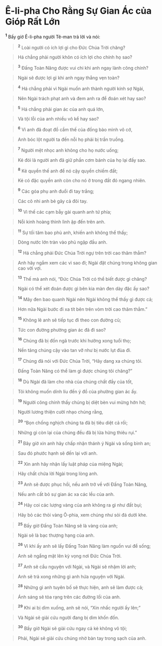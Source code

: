

# Ê-li-pha Cho Rằng Sự Gian Ác của Gióp Rất Lớn
<sup><b>1</b></sup> Bấy giờ Ê-li-pha người Tê-man trả lời và nói:


> <sup><b>2</b></sup> Loài người có ích lợi gì cho Đức Chúa Trời chăng?
>


> Há chẳng phải người khôn có ích lợi cho chính họ sao?
>


> <sup><b>3</b></sup> Đấng Toàn Năng được vui chi khi anh ngay lành công chính?
>


> Ngài sẽ được lợi gì khi anh ngay thẳng vẹn toàn?
>


> <sup><b>4</b></sup> Há chẳng phải vì Ngài muốn anh thành người kính sợ Ngài,
>


> Nên Ngài trách phạt anh và đem anh ra để đoán xét hay sao?
>


> <sup><b>5</b></sup> Há chẳng phải gian ác của anh quá lớn,
>


> Và tội lỗi của anh nhiều vô kể hay sao?
>


> <sup><b>6</b></sup> Vì anh đã đoạt đồ cầm thế của đồng bào mình vô cớ,
>


> Anh bóc lột người ta đến nỗi họ phải bị trần truồng.
>


> <sup><b>7</b></sup> Người mệt nhọc anh không cho họ nước uống;
>


> Kẻ đói lả người anh đã giữ phần cơm bánh của họ lại đấy sao.
>


> <sup><b>8</b></sup> Kẻ quyền thế anh để nó cậy quyền chiếm đất;
>


> Kẻ có đặc quyền anh còn cho nó ở trong đất đó ngang nhiên.
>


> <sup><b>9</b></sup> Các góa phụ anh đuổi đi tay trắng;
>


> Các cô nhi anh bẻ gãy cả đôi tay.
>


> <sup><b>10</b></sup> Vì thế các cạm bẫy gài quanh anh tứ phía;
>


> Nỗi kinh hoàng thình lình ập đến trên anh.
>


> <sup><b>11</b></sup> Sự tối tăm bao phủ anh, khiến anh không thể thấy;
>


> Dòng nước lớn tràn vào phủ ngập đầu anh.
>


> <sup><b>12</b></sup> Há chẳng phải Đức Chúa Trời ngự trên trời cao thăm thẳm?
>


> Anh hãy ngắm xem các vì sao đi; Ngài đặt chúng trong không gian cao vời vợi.
>


> <sup><b>13</b></sup> Thế mà anh nói, “Đức Chúa Trời có thể biết được gì chăng?
>


> Ngài có thể xét đoán được gì bên kia màn đen dày đặc ấy sao?
>


> <sup><b>14</b></sup> Mây đen bao quanh Ngài nên Ngài không thể thấy gì được cả;
>


> Hơn nữa Ngài bước đi xa tít bên trên vòm trời cao thăm thẳm.”
>


> <sup><b>15</b></sup> Không lẽ anh sẽ tiếp tục đi theo con đường cũ;
>


> Tức con đường phường gian ác đã đi sao?
>


> <sup><b>16</b></sup> Chúng đã bị đốn ngã trước khi hưởng xong tuổi thọ;
>


> Nền tảng chúng cậy vào tan vỡ như bị nước lụt đùa đi.
>


> <sup><b>17</b></sup> Chúng đã nói với Đức Chúa Trời, “Hãy dang xa chúng tôi.
>


> Đấng Toàn Năng có thể làm gì được chúng tôi chăng?”
>


> <sup><b>18</b></sup> Dù Ngài đã làm cho nhà của chúng chất đầy của tốt,
>


> Tôi không muốn dính líu đến ý đồ của phường gian ác ấy.
>


> <sup><b>19</b></sup> Người công chính thấy chúng bị diệt bèn vui mừng hớn hở;
>


> Người lương thiện cười nhạo chúng rằng,
>


> <sup><b>20</b></sup> “Bọn chống nghịch chúng ta đã bị tiêu diệt cả rồi;
>


> Những gì còn lại của chúng đều đã bị lửa hừng thiêu rụi.”
>


> <sup><b>21</b></sup> Bây giờ xin anh hãy chấp nhận thánh ý Ngài và sống bình an;
>


> Sau đó phước hạnh sẽ đến lại với anh.
>


> <sup><b>22</b></sup> Xin anh hãy nhận lấy luật pháp của miệng Ngài;
>


> Hãy chất chứa lời Ngài trong lòng anh.
>


> <sup><b>23</b></sup> Anh sẽ được phục hồi, nếu anh trở về với Đấng Toàn Năng,
>


> Nếu anh cất bỏ sự gian ác xa các lều của anh.
>


> <sup><b>24</b></sup> Hãy coi các lượng vàng của anh không ra gì như đất bụi;
>


> Hãy bỏ các thỏi vàng Ô-phia, xem chúng như sỏi đá dưới khe.
>


> <sup><b>25</b></sup> Bấy giờ Đấng Toàn Năng sẽ là vàng của anh;
>


> Ngài sẽ là bạc thượng hạng của anh.
>


> <sup><b>26</b></sup> Vì khi ấy anh sẽ lấy Đấng Toàn Năng làm nguồn vui để sống;
>


> Anh sẽ ngẩng mặt lên kỳ vọng nơi Đức Chúa Trời.
>


> <sup><b>27</b></sup> Anh sẽ cầu nguyện với Ngài, và Ngài sẽ nhậm lời anh;
>


> Anh sẽ trả xong những gì anh hứa nguyện với Ngài.
>


> <sup><b>28</b></sup> Những gì anh tuyên bố sẽ thực hiện, anh sẽ làm được cả;
>


> Ánh sáng sẽ tỏa rạng trên các đường lối của anh.
>


> <sup><b>29</b></sup> Khi ai bị dìm xuống, anh sẽ nói, “Xin nhấc người ấy lên;”
>


> Và Ngài sẽ giải cứu người đang bị dìm khốn đốn.
>


> <sup><b>30</b></sup> Bấy giờ Ngài sẽ giải cứu ngay cả kẻ không vô tội;
>


> Phải, Ngài sẽ giải cứu chúng nhờ bàn tay trong sạch của anh.
>

